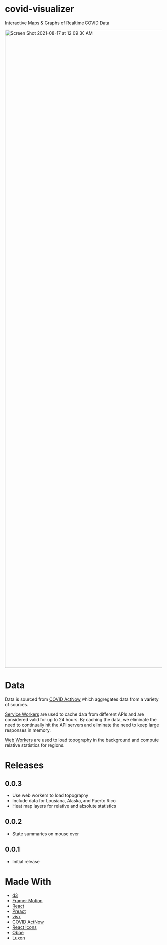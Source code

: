 # covid-visualizer
Interactive Maps &amp; Graphs of Realtime COVID Data


<img width="2048" alt="Screen Shot 2021-08-17 at 12 09 30 AM" src="https://user-images.githubusercontent.com/3358381/129725384-e47fc788-389c-4481-bb57-60879960649c.png">

# Data
Data is sourced from [COVID ActNow](https://covidactnow.org/) which aggregates data from a variety of sources.

[Service Workers](https://developer.mozilla.org/en-US/docs/Web/API/Service_Worker_API) are used to cache data from different APIs and are considered valid for up to 24 hours. By caching the data, we eliminate the need to continually hit the API servers and eliminate the need to keep large responses in memory. 

[Web Workers](https://developer.mozilla.org/en-US/docs/Web/API/Web_Workers_API) are used to load topography in the background and compute relative statistics for regions.

# Releases
## 0.0.3
* Use web workers to load topography
* Include data for Lousiana, Alaska, and Puerto Rico
* Heat map layers for relative and absolute statistics

## 0.0.2
* State summaries on mouse over

## 0.0.1
* Initial release

# Made With
* [d3](https://d3js.org)
* [Framer Motion](https://www.framer.com/motion/)
* [React](https://reactjs.org)
* [Preact](https://preactjs.com)
* [visx](https://airbnb.io/visx/)
* [COVID ActNow](https://covidactnow.org/)
* [React Icons](https://react-icons.github.io/react-icons/)
* [Oboe](http://oboejs.com)
* [Luxon](https://moment.github.io/luxon/#/)


